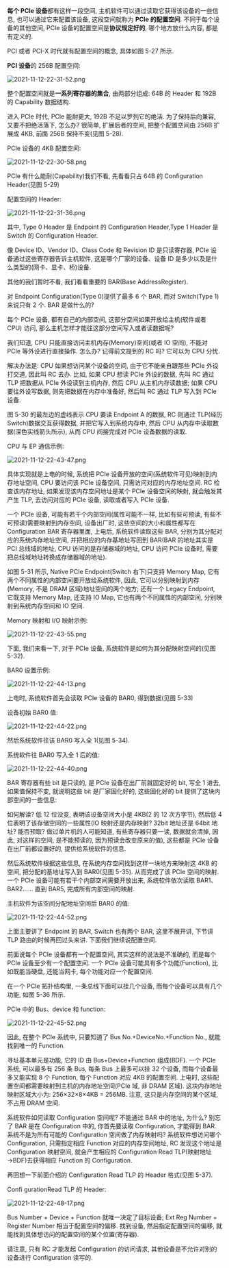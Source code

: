 
**每个 PCIe 设备**都有这样一段空间, 主机软件可以通过读取它获得该设备的一些信息, 也可以通过它来配置该设备, 这段空间就称为 **PCIe 的配置空间**. 不同于每个设备的其他空间, PCIe 设备的配置空间是**协议规定好的**, 哪个地方放什么内容, 都是有定义的.

PCI 或者 PCI-X 时代就有配置空间的概念, 具体如图 5-27 所示.

**PCI 设备**的 256B 配置空间:

![2021-11-12-22-31-52.png](./images/2021-11-12-22-31-52.png)

整个配置空间就是**一系列寄存器的集合**, 由两部分组成: 64B 的 Header 和 192B 的 Capability 数据结构.

进入 PCIe 时代, PCIe 能耐更大, 192B 不足以罗列它的绝活. 为了保持后向兼容, 又要不把绝活落下, 怎么办? 很简单, 扩展后者的空间, 把整个配置空间由 256B 扩展成 4KB, 前面 256B 保持不变(见图 5-28).

PCIe 设备的 4KB 配置空间:

![2021-11-12-22-30-58.png](./images/2021-11-12-22-30-58.png)

PCIe 有什么能耐(Capability)我们不看, 先看看只占 64B 的 Configuration Header(见图 5-29)

配置空间的 Header:

![2021-11-12-22-31-36.png](./images/2021-11-12-22-31-36.png)

其中, Type 0 Header 是 Endpoint 的 Configuration Header,Type 1 Header 是 Switch 的 Configuration Header.

像 Device ID、Vendor ID、Class Code 和 Revision ID 是只读寄存器, PCIe 设备通过这些寄存器告诉主机软件, 这是哪个厂家的设备、设备 ID 是多少以及是什么类型的(网卡、显卡、桥)设备.

其他的我们暂时不看, 我们看看重要的 BAR(Base AddressRegister).

对 Endpoint Configuration(Type 0)提供了最多 6 个 BAR, 而对 Switch(Type 1)来说只有 2 个. BAR 是做什么的?

每个 PCIe 设备, 都有自己的内部空间, 这部分空间如果开放给主机(软件或者 CPU) 访问, 那么主机怎样才能往这部分空间写入或者读数据呢?

我们知道, CPU 只能直接访问主机内存(Memory)空间(或者 IO 空间), 不能对 PCIe 等外设进行直接操作. 怎么办? 记得前文提到的 RC 吗? 它可以为 CPU 分忧.

解决办法是: CPU 如果想访问某个设备的空间, 由于它不能亲自跟那些 PCIe 外设打交道, 因此叫 RC 去办. 比如, 如果 CPU 想读 PCIe 外设的数据, 先叫 RC 通过 TLP 把数据从 PCIe 外设读到主机内存, 然后 CPU 从主机内存读数据; 如果 CPU 要往外设写数据, 则先把数据在内存中准备好, 然后叫 RC 通过 TLP 写入到 PCIe 设备.

图 5-30 的最左边的虚线表示 CPU 要读 Endpoint A 的数据, RC 则通过 TLP(经历 Switch)数据交互获得数据, 并把它写入到系统内存中, 然后 CPU 从内存中读取数据(深色实线箭头所示), 从而 CPU 间接完成对 PCIe 设备数据的读取.

CPU 与 EP 通信示例:

![2021-11-12-22-43-47.png](./images/2021-11-12-22-43-47.png)

具体实现就是上电的时候, 系统把 PCIe 设备开放的空间(系统软件可见)映射到内存地址空间, CPU 要访问该 PCIe 设备空间, 只需访问对应的内存地址空间. RC 检查该内存地址, 如果发现该内存空间地址是某个 PCIe 设备空间的映射, 就会触发其产生 TLP, 去访问对应的 PCIe 设备, 读取或者写入 PCIe 设备.

一个 PCIe 设备, 可能有若干个内部空间(属性可能不一样, 比如有些可预读, 有些不可预读)需要映射到内存空间, 设备出厂时, 这些空间的大小和属性都写在 Configuration BAR 寄存器里面, 上电后, 系统软件读取这些 BAR, 分别为其分配对应的系统内存地址空间, 并把相应的内存基地址写回到 BAR(BAR 的地址其实是 PCI 总线域的地址, CPU 访问的是存储器域的地址, CPU 访问 PCIe 设备时, 需要把总线域地址转换成存储器域的地址).

如图 5-31 所示, Native PCIe Endpoint(Switch 右下)只支持 Memory Map, 它有两个不同属性的内部空间要开放给系统软件, 因此, 它可以分别映射到内存(Memory, 不是 DRAM 区域)地址空间的两个地方; 还有一个 Legacy Endpoint, 它既支持 Memory Map, 还支持 IO Map, 它也有两个不同属性的内部空间, 分别映射到系统内存空间和 IO 空间.

Memory 映射和 I/O 映射示例:

![2021-11-12-22-43-55.png](./images/2021-11-12-22-43-55.png)

下面, 我们来看一下, 对于 PCIe 设备, 系统软件是如何为其分配映射空间的(见图 5-32).

BAR0 设置示例:

![2021-11-12-22-44-13.png](./images/2021-11-12-22-44-13.png)

上电时, 系统软件首先会读取 PCIe 设备的 BAR0, 得到数据(见图 5-33)

设备初始 BAR0 值:

![2021-11-12-22-44-22.png](./images/2021-11-12-22-44-22.png)

然后系统软件往该 BAR0 写入全 1(见图 5-34).

系统软件往 BAR0 写入全 1 后的值:

![2021-11-12-22-44-40.png](./images/2021-11-12-22-44-40.png)

BAR 寄存器有些 bit 是只读的, 是 PCIe 设备在出厂前就固定好的 bit, 写全 1 进去, 如果值保持不变, 就说明这些 bit 是厂家固化好的, 这些固化好的 bit 提供了这块内部空间的一些信息: 

如何解读? 低 12 位没变, 表明该设备空间大小是 4KB(2 的 12 次方字节), 然后低 4 位表明了该存储空间的一些属性(IO 映射还是内存映射? 32bit 地址还是 64bit 地址? 能否预取? 做过单片机的人可能知道, 有些寄存器只要一读, 数据就会清掉, 因此, 对这样的空间, 是不能预读的, 因为预读会改变原来的值), 这些都是 PCIe 设备在出厂前都设置好的, 提供给系统软件的信息.

然后系统软件根据这些信息, 在系统内存空间找到这样一块地方来映射这 4KB 的空间, 把分配的基地址写入到 BAR0(见图 5-35). 从而完成了该 PCIe 空间的映射. 一个 PCIe 设备可能有若干个内部空间需要开放出来, 系统软件依次读取 BAR1、BAR2…… 直到 BAR5, 完成所有内部空间的映射.

主机软件为该空间分配地址空间后 BAR0 的值:

![2021-11-12-22-44-52.png](./images/2021-11-12-22-44-52.png)

上面主要讲了 Endpoint 的 BAR, Switch 也有两个 BAR, 这里不展开讲, 下节讲 TLP 路由的时候再回过头来讲. 下面我们继续说配置空间.

前面说每个 PCIe 设备都有一个配置空间, 其实这样的说法是不准确的, 而是每个 PCIe 设备至少有一个配置空间. 一个 PCIe 设备可能具有多个功能(Function), 比如既能当硬盘, 还能当网卡, 每个功能对应一个配置空间.

在一个 PCIe 拓扑结构里, 一条总线下面可以挂几个设备, 而每个设备可以具有几个功能, 如图 5-36 所示.

PCIe 中的 Bus、device 和 function:

![2021-11-12-22-45-52.png](./images/2021-11-12-22-45-52.png)

因此, 在整个 PCIe 系统中, 只要知道了 Bus No.+DeviceNo.+Function No., 就能找到唯一的 Function.

寻址基本单元是功能, 它的 ID 由 Bus+Device+Function 组成(BDF). 一个 PCIe 系统, 可以最多有 256 条 Bus, 每条 Bus 上最多可以挂 32 个设备, 而每个设备最多又能实现 8 个 Function, 每个 Function 对应 4KB 的配置空间. 上电时, 这些配置空间都需要映射到主机的内存地址空间(PCIe 域, 非 DRAM 区域). 这块内存地址映射区域大小为: 256×32×8×4KB = 256MB. 注意, 这只是内存空间的某个区域, 不占用 DRAM 空间.

系统软件如何读取 Configuration 空间呢? 不能通过 BAR 中的地址, 为什么? 别忘了 BAR 是在 Configuration 中的, 你首先要读取 Configuration, 才能得到 BAR. 系统不是为所有可能的 Configuration 空间做了内存映射吗? 系统软件想访问哪个 Configuration, 只需指定相应 Function 对应的内存空间地址, RC 发现这个地址是 Configuration 映射空间, 就会产生相应的 Configuration Read TLP(映射地址→BDF)去获得相应 Function 的 Configuration.

再回想一下前面介绍的 Configuration Read TLP 的 Header 格式(见图 5-37).

Confi gurationRead TLP 的 Header:

![2021-11-12-22-48-17.png](./images/2021-11-12-22-48-17.png)

Bus Number + Device + Function 就唯一决定了目标设备; Ext Reg Number + Register Number 相当于配置空间的偏移. 找到设备, 然后指定配置空间的偏移, 就能找到具体想访问的配置空间的某个位置(寄存器).

请注意, 只有 RC 才能发起 Configuration 的访问请求, 其他设备是不允许对别的设备进行 Configuration 读写的.